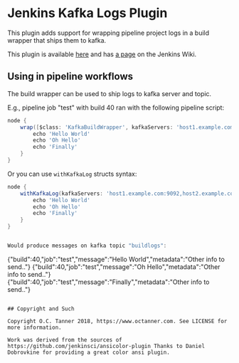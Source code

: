 # Jenkins Kafka Logs Plugin

This plugin adds support for wrapping pipeline project logs in a build wrapper that ships them to kafka.

This plugin is available [here](http://repo.jenkins-ci.org/releases/org/jenkins-ci/plugins/kafkalogs/)
and has [a page](https://wiki.jenkins-ci.org/display/JENKINS/Kafka+Logs+Plugin) on the Jenkins Wiki.

## Using in pipeline workflows

The build wrapper can be used to ship logs to kafka server and topic.

E.g., pipeline job "test" with build 40 ran with the following pipeline script:

```groovy
node {
    wrap([$class: 'KafkaBuildWrapper', kafkaServers: 'host1.example.com:9092,host2.example.com:9092', kafkaTopic: 'buildlogs', metadata:'Other info to send..']) {
        echo 'Hello World'
        echo 'Oh Hello'
        echo 'Finally'
    }
}
```

Or you can use `withKafkaLog` structs syntax:

```groovy
node {
	withKafkaLog(kafkaServers: 'host1.example.com:9092,host2.example.com:9092', kafkaTopic: 'buildlogs', metadata:'Other info to send..') {
		echo 'Hello World'
        echo 'Oh Hello'
        echo 'Finally'
	}
}


Would produce messages on kafka topic "buildlogs":

```
{"build":40,"job":"test","message":"Hello World","metadata":"Other info to send.."}
{"build":40,"job":"test","message":"Oh Hello","metadata":"Other info to send.."}
{"build":40,"job":"test","message":"Finally","metadata":"Other info to send.."}
```

## Copyright and Such

Copyright O.C. Tanner 2018, https://www.octanner.com. See LICENSE for more information.  

Work was derived from the sources of https://github.com/jenkinsci/ansicolor-plugin Thanks to Daniel Dobrovkine for providing a great color ansi plugin.